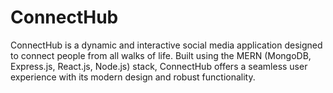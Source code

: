 # ConnectHub
ConnectHub is a dynamic and interactive social media application designed to connect people from all walks of life. Built using the MERN (MongoDB, Express.js, React.js, Node.js) stack,  ConnectHub offers a seamless user experience with its modern design and robust functionality.
